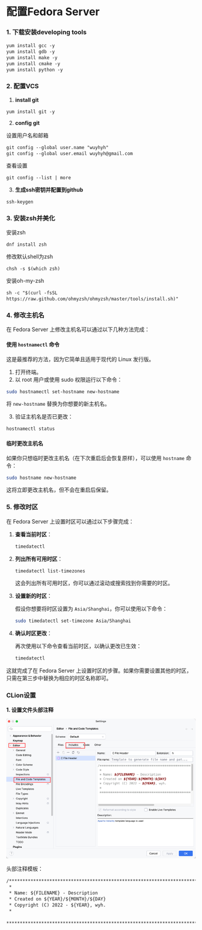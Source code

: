 # 配置Fedora Server

### 1. 下载安装developing tools

```shell
yum install gcc -y
yum install gdb -y
yum install make -y
yum install cmake -y
yum install python -y
```

### 2. 配置VCS

1. **install git**

```shell
yum install git -y
```

2. **config git**

设置用户名和邮箱

```shell
git config --global user.name "wuyhyh"
git config --global user.email wuyhyh@gmail.com
```

查看设置

```shell
git config --list | more
```

3. **生成ssh密钥并配置到github**

```shell
ssh-keygen
```

### 3. 安装zsh并美化

安装zsh

```shell
dnf install zsh
```

修改默认shell为zsh

```shell
chsh -s $(which zsh)
```

安装oh-my-zsh

```shell
sh -c "$(curl -fsSL https://raw.github.com/ohmyzsh/ohmyzsh/master/tools/install.sh)"
```

### 4. 修改主机名

在 Fedora Server 上修改主机名可以通过以下几种方法完成：

#### 使用 `hostnamectl` 命令

这是最推荐的方法，因为它简单且适用于现代的 Linux 发行版。

1. 打开终端。
2. 以 root 用户或使用 sudo 权限运行以下命令：

```bash
sudo hostnamectl set-hostname new-hostname
```

将 `new-hostname` 替换为你想要的新主机名。

3. 验证主机名是否已更改：

```bash
hostnamectl status
```

#### 临时更改主机名

如果你只想临时更改主机名（在下次重启后会恢复原样），可以使用 `hostname` 命令：

```bash
sudo hostname new-hostname
```

这将立即更改主机名，但不会在重启后保留。

### 5. 修改时区

在 Fedora Server 上设置时区可以通过以下步骤完成：

1. **查看当前时区**：

    ```bash
   timedatectl
   ```

2. **列出所有可用时区**：

   ```bash
   timedatectl list-timezones
   ```

   这会列出所有可用时区，你可以通过滚动或搜索找到你需要的时区。

3. **设置新的时区**：

   假设你想要将时区设置为 `Asia/Shanghai`，你可以使用以下命令：

   ```bash
   sudo timedatectl set-timezone Asia/Shanghai
   ```

4. **确认时区更改**：

   再次使用以下命令查看当前时区，以确认更改已生效：

   ```bash
   timedatectl
   ```

这就完成了在 Fedora Server 上设置时区的步骤。如果你需要设置其他的时区，只需在第三步中替换为相应的时区名称即可。

### CLion设置

**1. 设置文件头部注释**

![header](../pictures/header.png)

头部注释模板：

```shell
/******************************************************************************
 *
 * Name: ${FILENAME} - Description
 * Created on ${YEAR}/${MONTH}/${DAY}
 * Copyright (C) 2022 - ${YEAR}, wyh.
 *
 *****************************************************************************/
```
